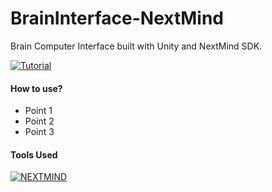 # BrainInterface-NextMind
Brain Computer Interface built with Unity and NextMind SDK.  


[![Tutorial](https://img.youtube.com/vi/7DaGFqao8a4/0.jpg)](https://www.youtube.com/watch?v=7DaGFqao8a4)


#### How to use?

- Point 1 
- Point 2
- Point 3

#### Tools Used


[![NEXTMIND](https://media.glassdoor.com/sqll/2903906/nextmind-squarelogo-1571384645719.png) ](https://www.next-mind.com/)
